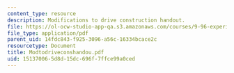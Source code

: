 ```yaml
---
content_type: resource
description: Modifications to drive construction handout.
file: https://ol-ocw-studio-app-qa.s3.amazonaws.com/courses/9-96-experimental-methods-of-adjustable-tetrode-array-neurophysiology-january-iap-2001/151370065d8d15dc696f7ffce99a0ced_Modtodriveconshandou.pdf
file_type: application/pdf
parent_uid: 14fdc843-f925-3096-a56c-16334bcace2c
resourcetype: Document
title: Modtodriveconshandou.pdf
uid: 15137006-5d8d-15dc-696f-7ffce99a0ced
---
```


